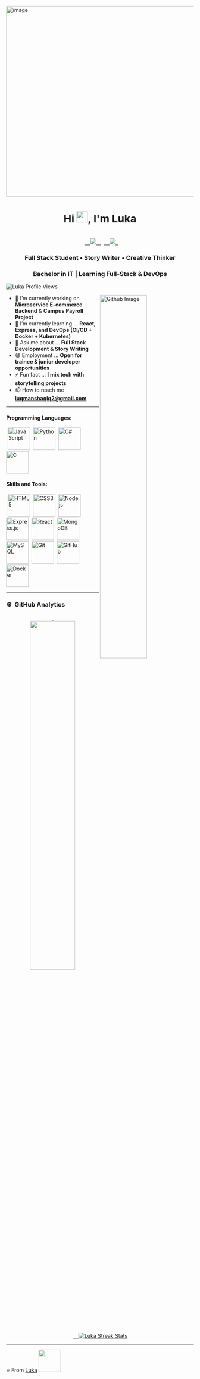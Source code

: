 <img width="512" height="512" alt="image" src="https://github.com/user-attachments/assets/a765a45f-1750-499d-8b17-85891b4e9745" /><h1 align="center">Hi <img src="https://raw.githubusercontent.com/iampavangandhi/iampavangandhi/master/gifs/Hi.gif" width="30px">, I'm Luka</h1>

<p align="center"><br/>
  <a href="https://www.linkedin.com/in/">
    <img src="https://img.shields.io/badge/linkedin-luka-blue">
  </a>
  <a href="mailto:luqmanshaqiq2@gmail.com">
    <img src="https://img.shields.io/badge/email-luqmanshaqiq2%40gmail.com-red">
  </a>
</p>

<h3 align="center">Full Stack Student • Story Writer • Creative Thinker</h3>
<h3 align="center">Bachelor in IT | Learning Full-Stack & DevOps</h3>
<p align="left"> <img src="https://komarev.com/ghpvc/?username=Luka&label=Profile%20Views&color=blue&style=flat" alt="Luka Profile Views"/> </p>

<img width="50%" align="right" alt="Github Image" src="https://raw.githubusercontent.com/onimur/.github/master/.resources/git-header.svg" />

- 🔭 I’m currently working on **Microservice E-commerce Backend** & **Campus Payroll Project**
- 🌱 I’m currently learning ... **React, Express, and DevOps (CI/CD + Docker + Kubernetes)**
- 💬 Ask me about ... **Full Stack Development & Story Writing**
- 😄 Employment ... **Open for trainee & junior developer opportunities**
- ⚡ Fun fact ... **I mix tech with storytelling projects**
- 📫 How to reach me **luqmanshaqiq2@gmail.com**

---

<h4>Programming Languages: </h4>
<p align="left">
 <img src="https://img.icons8.com/color/48/000000/javascript--v1.png" alt="JavaScript" width="60" height="60"/>
 <img src="https://img.icons8.com/color/48/000000/python.png" alt="Python" width="60" height="60"/>
 <img src="https://icon.icepanel.io/Technology/svg/C%23-%28CSharp%29.svg" alt="C#" width="60" height="60"/>
 <img src="https://img.icons8.com/color/48/000000/c.png" alt="C" width="60" height="60"/>
</p>

<h4>Skills and Tools: </h4>
<p align="left">
 <img src="https://img.icons8.com/color/48/000000/html-5--v1.png" alt="HTML5" width="60" height="60"/>
 <img src="https://img.icons8.com/color/48/000000/css3.png" alt="CSS3" width="60" height="60"/>
 <img src="https://img.icons8.com/color/48/000000/nodejs.png" alt="Node.js" width="60" height="60"/>
 <img src="https://img.icons8.com/color/48/000000/express-js.png" alt="Express.js" width="60" height="60"/>
 <img src="https://img.icons8.com/color/48/000000/react-native.png" alt="React" width="60" height="60"/>
 <img src="https://img.icons8.com/color/48/000000/mongodb.png" alt="MongoDB" width="60" height="60"/>
 <img src="https://img.icons8.com/color/48/000000/mysql-logo.png" alt="MySQL" width="60" height="60"/>
 <img src="https://img.icons8.com/color/48/000000/git.png" alt="Git" width="60" height="60"/>
 <img src="https://img.icons8.com/color/48/000000/github.png" alt="GitHub" width="60" height="60"/>
 <img src="https://img.icons8.com/color/48/000000/docker.png" alt="Docker" width="60" height="60"/>
</p>

---

### ⚙️ &nbsp;GitHub Analytics

<p align="center">
<a href="https://github.com/Luka">
  <img width="49%" src="https://github-readme-stats.vercel.app/api/top-langs?username=Luka&layout=compact&hide=html&langs_count=5&theme=algolia&hide_border=true"/>&nbsp;
  <img src="https://github-readme-streak-stats.herokuapp.com/?user=Luka&theme=algolia&hide_border=true" alt="Luka Streak Stats" />
</a>
</p>

---

⭐️ From [Luka](https://github.com/Luka) <img src="https://media.giphy.com/media/LnQjpWaON8nhr21vNW/giphy.gif" width="60">
